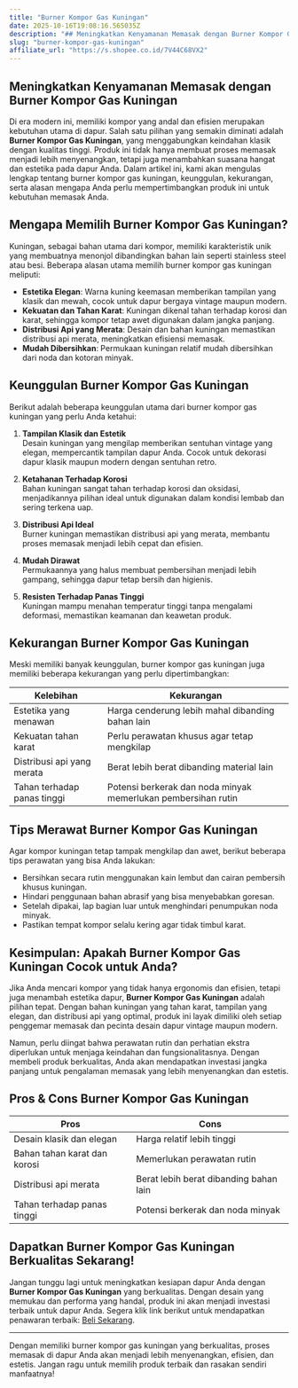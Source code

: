 ```yaml
---
title: "Burner Kompor Gas Kuningan"
date: 2025-10-16T19:08:16.565035Z
description: "## Meningkatkan Kenyamanan Memasak dengan Burner Kompor Gas Kuningan..."
slug: "burner-kompor-gas-kuningan"
affiliate_url: "https://s.shopee.co.id/7V44C68VX2"
---
```

## Meningkatkan Kenyamanan Memasak dengan Burner Kompor Gas Kuningan

Di era modern ini, memiliki kompor yang andal dan efisien merupakan kebutuhan utama di dapur. Salah satu pilihan yang semakin diminati adalah **Burner Kompor Gas Kuningan**, yang menggabungkan keindahan klasik dengan kualitas tinggi. Produk ini tidak hanya membuat proses memasak menjadi lebih menyenangkan, tetapi juga menambahkan suasana hangat dan estetika pada dapur Anda. Dalam artikel ini, kami akan mengulas lengkap tentang burner kompor gas kuningan, keunggulan, kekurangan, serta alasan mengapa Anda perlu mempertimbangkan produk ini untuk kebutuhan memasak Anda.

## Mengapa Memilih Burner Kompor Gas Kuningan?

Kuningan, sebagai bahan utama dari kompor, memiliki karakteristik unik yang membuatnya menonjol dibandingkan bahan lain seperti stainless steel atau besi. Beberapa alasan utama memilih burner kompor gas kuningan meliputi:

- **Estetika Elegan**: Warna kuning keemasan memberikan tampilan yang klasik dan mewah, cocok untuk dapur bergaya vintage maupun modern.
- **Kekuatan dan Tahan Karat**: Kuningan dikenal tahan terhadap korosi dan karat, sehingga kompor tetap awet digunakan dalam jangka panjang.
- **Distribusi Api yang Merata**: Desain dan bahan kuningan memastikan distribusi api merata, meningkatkan efisiensi memasak.
- **Mudah Dibersihkan**: Permukaan kuningan relatif mudah dibersihkan dari noda dan kotoran minyak.

## Keunggulan Burner Kompor Gas Kuningan

Berikut adalah beberapa keunggulan utama dari burner kompor gas kuningan yang perlu Anda ketahui:

1. **Tampilan Klasik dan Estetik**  
   Desain kuningan yang mengilap memberikan sentuhan vintage yang elegan, mempercantik tampilan dapur Anda. Cocok untuk dekorasi dapur klasik maupun modern dengan sentuhan retro.

2. **Ketahanan Terhadap Korosi**  
   Bahan kuningan sangat tahan terhadap korosi dan oksidasi, menjadikannya pilihan ideal untuk digunakan dalam kondisi lembab dan sering terkena uap.

3. **Distribusi Api Ideal**  
   Burner kuningan memastikan distribusi api yang merata, membantu proses memasak menjadi lebih cepat dan efisien.

4. **Mudah Dirawat**  
   Permukaannya yang halus membuat pembersihan menjadi lebih gampang, sehingga dapur tetap bersih dan higienis.

5. **Resisten Terhadap Panas Tinggi**  
   Kuningan mampu menahan temperatur tinggi tanpa mengalami deformasi, memastikan keamanan dan keawetan produk.

## Kekurangan Burner Kompor Gas Kuningan

Meski memiliki banyak keunggulan, burner kompor gas kuningan juga memiliki beberapa kekurangan yang perlu dipertimbangkan:

| Kelebihan | Kekurangan |
| --- | --- |
| Estetika yang menawan | Harga cenderung lebih mahal dibanding bahan lain |
| Kekuatan tahan karat | Perlu perawatan khusus agar tetap mengkilap |
| Distribusi api yang merata | Berat lebih berat dibanding material lain |
| Tahan terhadap panas tinggi | Potensi berkerak dan noda minyak memerlukan pembersihan rutin |

## Tips Merawat Burner Kompor Gas Kuningan

Agar kompor kuningan tetap tampak mengkilap dan awet, berikut beberapa tips perawatan yang bisa Anda lakukan:

- Bersihkan secara rutin menggunakan kain lembut dan cairan pembersih khusus kuningan.
- Hindari penggunaan bahan abrasif yang bisa menyebabkan goresan.
- Setelah dipakai, lap bagian luar untuk menghindari penumpukan noda minyak.
- Pastikan tempat kompor selalu kering agar tidak timbul karat.

## Kesimpulan: Apakah Burner Kompor Gas Kuningan Cocok untuk Anda?

Jika Anda mencari kompor yang tidak hanya ergonomis dan efisien, tetapi juga menambah estetika dapur, **Burner Kompor Gas Kuningan** adalah pilihan tepat. Dengan bahan kuningan yang tahan karat, tampilan yang elegan, dan distribusi api yang optimal, produk ini layak dimiliki oleh setiap penggemar memasak dan pecinta desain dapur vintage maupun modern.

Namun, perlu diingat bahwa perawatan rutin dan perhatian ekstra diperlukan untuk menjaga keindahan dan fungsionalitasnya. Dengan membeli produk berkualitas, Anda akan mendapatkan investasi jangka panjang untuk pengalaman memasak yang lebih menyenangkan dan estetis.

## Pros & Cons Burner Kompor Gas Kuningan

| **Pros** | **Cons** |
| --- | --- |
| Desain klasik dan elegan | Harga relatif lebih tinggi |
| Bahan tahan karat dan korosi | Memerlukan perawatan rutin |
| Distribusi api merata | Berat lebih berat dibanding bahan lain |
| Tahan terhadap panas tinggi | Potensi berkerak dan noda minyak |

## Dapatkan Burner Kompor Gas Kuningan Berkualitas Sekarang!

Jangan tunggu lagi untuk meningkatkan kesiapan dapur Anda dengan **Burner Kompor Gas Kuningan** yang berkualitas. Dengan desain yang memukau dan performa yang handal, produk ini akan menjadi investasi terbaik untuk dapur Anda. Segera klik link berikut untuk mendapatkan penawaran terbaik: [Beli Sekarang](https://s.shopee.co.id/7V44C68VX2).

---

Dengan memiliki burner kompor gas kuningan yang berkualitas, proses memasak di dapur Anda akan menjadi lebih menyenangkan, efisien, dan estetis. Jangan ragu untuk memilih produk terbaik dan rasakan sendiri manfaatnya!